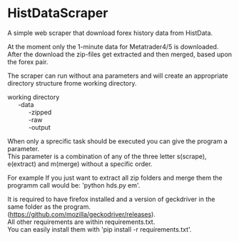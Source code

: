 # HistDataScraper
A simple web scraper that download forex history data from HistData.

At the moment only the 1-minute data for Metatrader4/5 is downloaded.\
After the download the zip-files get extracted and then merged, based upon the forex pair.

The scraper can run without ana parameters and will create an appropriate directory structure frome working directory.

working directory\
&nbsp;&nbsp;&nbsp;&nbsp;&nbsp;&nbsp;-data\
&nbsp;&nbsp;&nbsp;&nbsp;&nbsp;&nbsp;&nbsp;&nbsp;&nbsp;&nbsp;&nbsp;&nbsp;-zipped\
&nbsp;&nbsp;&nbsp;&nbsp;&nbsp;&nbsp;&nbsp;&nbsp;&nbsp;&nbsp;&nbsp;&nbsp;-raw\
&nbsp;&nbsp;&nbsp;&nbsp;&nbsp;&nbsp;&nbsp;&nbsp;&nbsp;&nbsp;&nbsp;&nbsp;-output
    
When only a sprecific task should be executed you can give the program a parameter.\
This parameter is a combination of any of the three letter s(scrape), e(extract) and m(merge) without a specific order.

For example If you just want to extract all zip folders and merge them the programm call would be: 'python hds.py em'.

It is required to have firefox installed and a version of geckdriver in the same folder as the program. (https://github.com/mozilla/geckodriver/releases).\
All other requirements are within requirements.txt.\
You can easily install them with 'pip install -r requirements.txt'.